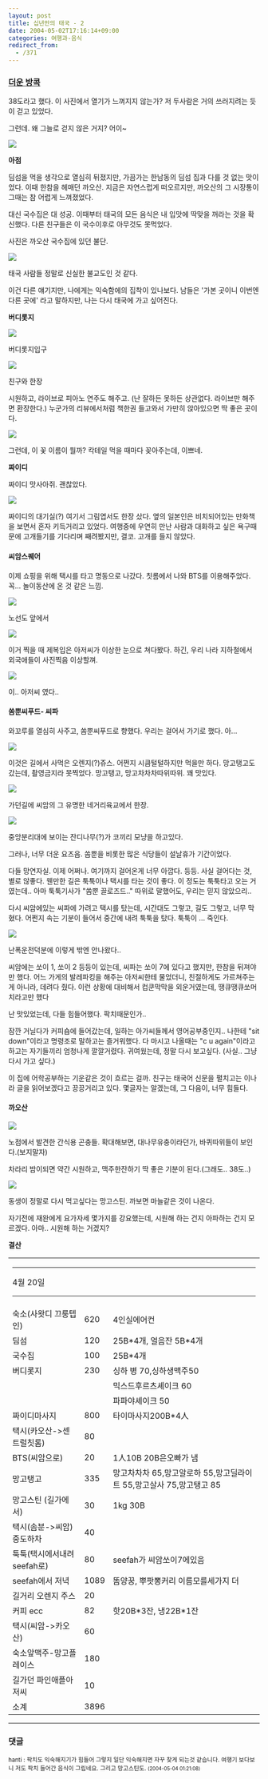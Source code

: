 ```yaml
---
layout: post
title: 십년만의 태국 - 2
date: 2004-05-02T17:16:14+09:00
categories: 여행과-음식
redirect_from:
  - /371
---
```


<h3><u>더운 방콕</u></h3>

38도라고 했다. 이 사진에서 열기가 느껴지지 않는가? 저 두사람은 거의 쓰러지려는 듯이 걷고 있었다.

그런데. 왜 그늘로 걷지 않은 거지? 어이~

![ ](/assets/media/photo_thai0404_20130605_dsc03261.jpg)

<b>아점</b>

딤섬을 먹을 생각으로 열심히 뒤졌지만, 가끔가는 한남동의 딤섬 집과 다를 것 없는 맛이었다. 이때 한참을 헤매던 까오산. 지금은 자연스럽게 떠오르지만, 까오산의 그 시장통이 그때는 참 어렵게 느껴졌었다.

대신 국수집은 대 성공. 이때부터 태국의 모든 음식은 내 입맛에 딱맞을 꺼라는 것을 확신했다. 다른 친구들은 이 국수이후로 아무것도 못먹었다.

사진은 까오산 국수집에 있던 불단.

![ ](/assets/media/photo_thai0404_20142914_dsc03266.jpg)

태국 사람들 정말로 신실한 불교도인 것 같다.

이건 다른 얘기지만, 나에게는 익숙함에의 집착이 있나보다. 남들은 '가본 곳이니 이번엔 다른 곳에' 라고 말하지만, 나는 다시 태국에 가고 싶어진다.

<b>버디롯지</b>

![ ](/assets/media/photo_thai0404_20143502_discan03.jpg)

버디롯지입구

![ ](/assets/media/photo_thai0404_20150848_discan05.jpg)

친구와 한장

시원하고, 라이브로 피아노 연주도 해주고. (난 잘하든 못하든 상관없다. 라이브만 해주면 환장한다.) 누군가의 리뷰에서처럼 책한권 들고와서 가만히 앉아있으면 딱 좋은 곳이다.

![ ](/assets/media/photo_thai0404_20143550_jnscan06.jpg)

그런데, 이 꽃 이름이 뭘까? 칵테일 먹을 때마다 꽂아주는데, 이쁘네.

<b>짜이디</b>

짜이디 맛사아쥐. 괜찮았다.

![ ](/assets/media/photo_thai0404_20154822_dsc03280.jpg)

짜이디의 대기실(?) 여기서 그림엽서도 한장 샀다. 옆의 일본인은 비치되어있는 만화책을 보면서 혼자 키득거리고 있었다. 여행중에 우연히 만난 사람과 대화하고 싶은 욕구때문에 고개들기를 기다리며 째려봤지만, 결코. 고개를 들지 않았다.

<h4>씨암스퀘어</h4>

이제 쇼핑을 위해 택시를 타고 명동으로 나갔다. 칫롬에서 나와 BTS를 이용해주었다. 꼭... 놀이동산에 온 것 같은 느낌.

![ ](/assets/media/photo_thai0404_20185035_imgp0479.jpg)

노선도 앞에서

![ ](/assets/media/photo_thai0404_20185118_discan08.jpg)

이거 찍을 때 제복입은 아저씨가 이상한 눈으로 쳐다봤다. 하긴, 우리 나라 지하철에서 외국애들이 사진찍음 이상할껴.

![ ](/assets/media/photo_thai0404_20185118_imgp0481.jpg)

이.. 아저씨 였다..

<h4>쏨뿐씨푸드- 씨파</h4>

와꼬루를 열심히 사주고, 쏨뿐씨푸드로 향했다. 우리는 걸어서 가기로 했다. 아...

![ ](/assets/media/photo_thai0404_20195129_dsc03288.jpg)

이것은 길에서 사먹은 오렌지(?)쥬스. 어쩐지 시큼털털하지만 먹을만 하다. 망고탱고도 갔는데, 촬영금지라 못찍었다. 망고탱고, 망고차차차따위따위. 꽤 맛있다.

![ ](/assets/media/photo_thai0404_20195433_dsc03290.jpg)

가던길에 씨암의 그 유명한 네거리육교에서 한장.

![ ](/assets/media/photo_thai0404_20200335_dsc03291.jpg)

중앙분리대에 보이는 잔디나무(?)가 코끼리 모냥을 하고있다.

그러나, 너무 더운 요즈음. 쏨뿐을 비롯한 많은 식당들이 설날휴가 기간이었다.

다들 망연자실. 이제 어쩌나. 여기까지 걸어온게 너무 아깝다. 등등. 사실 걸어다는 것, 별로 않좋다. 웬만한 길은 툭툭이나 택시를 타는 것이 좋다. 이 정도는 툭툭타고 오는 거였는데.. 아마 툭툭기사가 "쏨뿐 끌로즈드.." 따위로 말했어도, 우리는 믿지 않았으리..

다시 씨암에있는 씨파에 가려고 택시를 탔는데, 시간대도 그렇고, 길도 그렇고, 너무 막혔다. 어쩐지 속는 기분이 들어서 중간에 내려 툭툭을 탔다. 툭툭이 ... 죽인다.

![ ](/assets/media/photo_thai0404_20203834_imgp0487.jpg)

난폭운전덕분에 이렇게 밖엔 안나왔다..

씨암에는 쏘이 1, 쏘이 2 등등이 있는데, 씨파는 쏘이 7에 있다고 했지만, 한참을 뒤져야만 했다. 어느 가게의 발레파킹을 해주는 아저씨한테 물었더니, 친절하게도 가르쳐주는게 아니라, 데려다 줬다. 이런 상황에 대비해서 컵쿤막막을 외운거였는데, 땡큐땡큐쏘머치라고만 했다

난 맛있었는데, 다들 힘들어했다. 팍치때문인가..

잠깐 거닐다가 커피숍에 들어갔는데, 일하는 아가씨들께서 영어공부중인지.. 나한테 "sit down"이라고 명령조로 말하고는 즐거워했다. 다 마시고 나올때는 "c u again"이라고 하고는 자기들끼리 엄청나게 깔깔거렸다. 귀여웠는데, 정말 다시 보고싶다. (사실.. 그냥 다시 가고 싶다.)

이 집에 어학공부하는 기운같은 것이 흐르는 걸까. 친구는 태국어 신문을 펼치고는 이나라 글을 읽어보겠다고 끙끙거리고 있다. 몇글자는 알겠는데, 그 다음이, 너무 힘들다.

<h4>까오산</h4>

![ ](/assets/media/photo_thai0404_20232033_dsc03298.jpg)

노점에서 발견한 간식용 곤충들. 확대해보면, 대나무유충이라던가, 바퀴따위들이 보인다.(보지말자)

차라리 밤이되면 약간 시원하고, 맥주한잔하기 딱 좋은 기분이 된다.(그래도.. 38도..)

![ ](/assets/media/photo_thai0404_21004707_dsc03301.jpg)

동생이 정말로 다시 먹고싶다는 망고스틴. 까보면 마늘같은 것이 나온다.

자기전에 재완에게 요가자세 몇가지를 강요했는데, 시원해 하는 건지 아파하는 건지 모르겠다. 아마.. 시원해 하는 거겠지?

<b>결산</b>

<table>

<tbody>

<tr>

<td colspan="5">

<hr />

4월 20일

<hr />

</td>

</tr>

<tr>

<td>숙소(사왓디 끄룽텝 인)</td>

<td>620</td>

<td>4인실에어컨</td>

</tr>

<tr>

<td>딤섬</td>

<td>120</td>

<td>25B*4개, 얼음잔 5B*4개</td>

</tr>

<tr>

<td>국수집</td>

<td>100</td>

<td>25B*4개</td>

</tr>

<tr>

<td>버디롯지</td>

<td>230</td>

<td>싱하 병 70,싱하생맥주50</td>

</tr>

<tr>

<td></td>

<td></td>

<td>믹스드후르츠셰이크 60</td>

</tr>

<tr>

<td></td>

<td></td>

<td>파파야셰이크 50</td>

</tr>

<tr>

<td>짜이디마사지</td>

<td>800</td>

<td>타이마사지200B*4人</td>

</tr>

<tr>

<td>택시(카오산-&gt;센트럴칫롬)</td>

<td>80</td>

</tr>

<tr>

<td>BTS(씨암으로)</td>

<td>20</td>

<td>1人10B 20B은오빠가 냄</td>

</tr>

<tr>

<td>망고탱고</td>

<td>335</td>

<td>망고차차차 65,망고알로하 55,망고딜라이트 55,망고살사 75,망고탱고 85</td>

</tr>

<tr>

<td>망고스틴 (길가에서)</td>

<td>30</td>

<td>1kg 30B</td>

</tr>

<tr>

<td>택시(솜분-&gt;씨암)중도하차</td>

<td>40</td>

<td></td>

</tr>

<tr>

<td>툭툭(택시에서내려 seefah로)</td>

<td>80</td>

<td>seefah가 씨암쏘이7에있음</td>

</tr>

<tr>

<td>seefah에서 저녁</td>

<td>1089</td>

<td>똠양꿍, 뿌팟뽕커리 이름모를세가지 더</td>

</tr>

<tr>

<td>길거리 오렌지 주스</td>

<td>20</td>

<td></td>

</tr>

<tr>

<td>커피 ecc</td>

<td>82</td>

<td>핫20B*3잔, 냉22B*1잔</td>

</tr>

<tr>

<td>택시(씨암-&gt;카오산)</td>

<td>60</td>

<td></td>

</tr>

<tr>

<td>숙소앞맥주-망고플레이스</td>

<td>180</td>

<td></td>

</tr>

<tr>

<td>길가던 파인애플아저씨</td>

<td>10</td>

<td></td>

</tr>

<tr>

<td>소계</td>

<td>3896</td>

<td></td>

</tr>

</tbody>

</table>

* * *

### 댓글



<!--- cmt:725 --->
<!--- mail: --->
<!--- parent:0 --->

<small>hanti : 팍치도 익숙해지기가 힘들어 그렇지 일단 익숙해지면 자꾸 찾게 되는것 같습니다. 여행기 보다보니 저도 팍치 들어간 음식이 그립네요. 그리고 망고스틴도. <small>(2004-05-04 01:21:08)</small></small>

